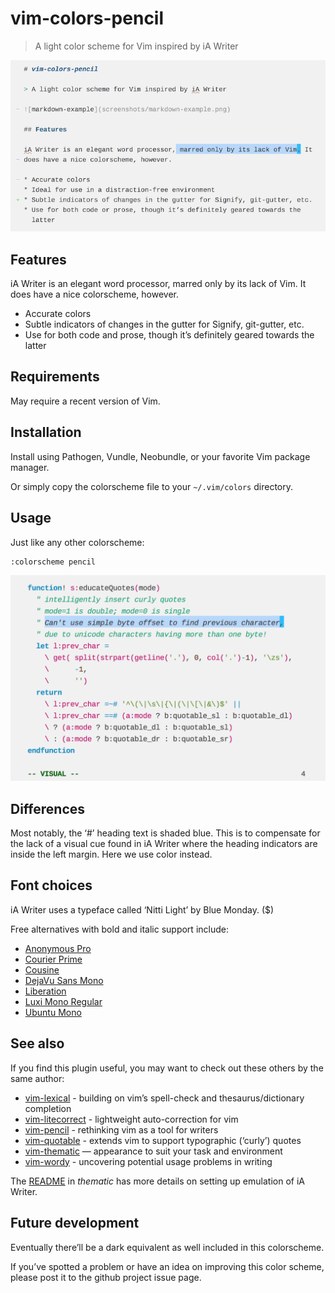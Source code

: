 # vim-colors-pencil

> A light color scheme for Vim inspired by iA Writer

![markdown-example](screenshots/markdown-example.png)

## Features

iA Writer is an elegant word processor, marred only by its lack of Vim. It
does have a nice colorscheme, however.

* Accurate colors
* Subtle indicators of changes in the gutter for Signify, git-gutter, etc.
* Use for both code and prose, though it’s definitely geared towards the
  latter

## Requirements

May require a recent version of Vim.

## Installation

Install using Pathogen, Vundle, Neobundle, or your favorite Vim package
manager.

Or simply copy the colorscheme file to your `~/.vim/colors` directory.

## Usage

Just like any other colorscheme:

```vim
:colorscheme pencil
```

![vimscript-example](screenshots/vimscript-example.png)

## Differences

Most notably, the ‘#’ heading text is shaded blue. This is to compensate
for the lack of a visual cue found in iA Writer where the heading
indicators are inside the left margin. Here we use color instead.

## Font choices

iA Writer uses a typeface called ‘Nitti Light’ by Blue Monday. ($)

Free alternatives with bold and italic support include:

* [Anonymous Pro](https://www.google.com/fonts/specimen/Anonymous+Pro)
* [Courier Prime](http://quoteunquoteapps.com/courierprime/)
* [Cousine](http://www.google.com/fonts/specimen/Cousine)
* [DejaVu Sans Mono](http://dejavu-fonts.org/wiki/Download)
* [Liberation](https://fedorahosted.org/liberation-fonts/)
* [Luxi Mono Regular](http://www.fontsquirrel.com/fonts/Luxi-Mono)
* [Ubuntu Mono](https://www.google.com/fonts/specimen/Ubuntu+Mono)

## See also

If you find this plugin useful, you may want to check out these others by
the same author:

* [vim-lexical][lx] - building on vim’s spell-check and thesaurus/dictionary completion
* [vim-litecorrect][lc] - lightweight auto-correction for vim
* [vim-pencil][pn] - rethinking vim as a tool for writers
* [vim-quotable][qu] - extends vim to support typographic (‘curly’) quotes
* [vim-thematic][th] —  appearance to suit your task and environment 
* [vim-wordy][wo] - uncovering potential usage problems in writing 

[lx]: http://github.com/reedes/vim-lexical
[lc]: http://github.com/reedes/vim-litecorrect
[pn]: http://github.com/reedes/vim-pencil
[qu]: http://github.com/reedes/vim-quotable
[th]: http://github.com/reedes/vim-thematic
[wo]: http://github.com/reedes/vim-wordy

The [README](https://github.com/reedes/vim-thematic) in
_thematic_ has more details on setting up emulation of iA Writer.

## Future development

Eventually there’ll be a dark equivalent as well included in this
colorscheme.

If you’ve spotted a problem or have an idea on improving this color
scheme, please post it to the github project issue page.

<!-- vim: set tw=74 :-->
